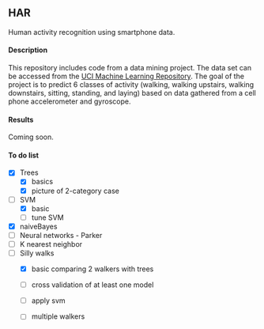 ## HAR
Human activity recognition using smartphone data.


#### Description
This repository includes code from a data mining project. The data set can be accessed from the  [UCI Machine Learning Repository](https://archive.ics.uci.edu/ml/datasets/Human+Activity+Recognition+Using+Smartphones). The goal of the project is to predict 6 classes of activity (walking, walking upstairs, walking downstairs, sitting, standing, and laying) based on data gathered from a cell phone accelerometer and gyroscope.


#### Results
Coming soon.


#### To do list
 - [x] Trees
   - [x] basics
   - [x] picture of 2-category case
 - [ ] SVM
   - [x] basic
   - [ ] tune SVM
 - [x] naiveBayes
 - [ ] Neural networks - Parker
 - [ ] K nearest neighbor
 - [ ] Silly walks
   - [x] basic comparing 2 walkers with trees
   - [ ] cross validation of at least one model
   - [ ] apply svm
   - [ ] multiple walkers

